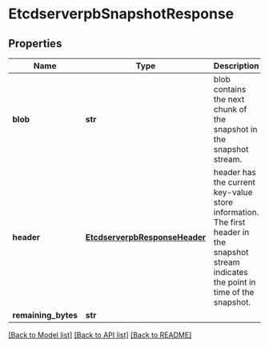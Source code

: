 # EtcdserverpbSnapshotResponse

## Properties
Name | Type | Description | Notes
------------ | ------------- | ------------- | -------------
**blob** | **str** | blob contains the next chunk of the snapshot in the snapshot stream. | [optional] 
**header** | [**EtcdserverpbResponseHeader**](EtcdserverpbResponseHeader.md) | header has the current key-value store information. The first header in the snapshot stream indicates the point in time of the snapshot. | [optional] 
**remaining_bytes** | **str** |  | [optional] 

[[Back to Model list]](../README.md#documentation-for-models) [[Back to API list]](../README.md#documentation-for-api-endpoints) [[Back to README]](../README.md)


